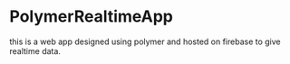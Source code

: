 # PolymerRealtimeApp
this is a web app designed using polymer and hosted on firebase to give realtime data.
